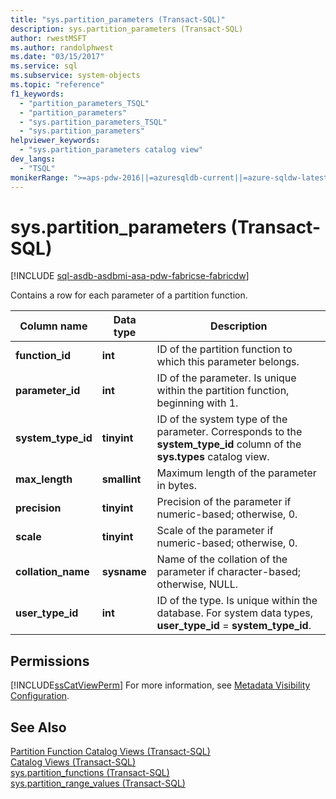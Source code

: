 ```yaml
---
title: "sys.partition_parameters (Transact-SQL)"
description: sys.partition_parameters (Transact-SQL)
author: rwestMSFT
ms.author: randolphwest
ms.date: "03/15/2017"
ms.service: sql
ms.subservice: system-objects
ms.topic: "reference"
f1_keywords:
  - "partition_parameters_TSQL"
  - "partition_parameters"
  - "sys.partition_parameters_TSQL"
  - "sys.partition_parameters"
helpviewer_keywords:
  - "sys.partition_parameters catalog view"
dev_langs:
  - "TSQL"
monikerRange: ">=aps-pdw-2016||=azuresqldb-current||=azure-sqldw-latest||>=sql-server-2016||>=sql-server-linux-2017||=azuresqldb-mi-current||=fabric"
---
```

# sys.partition_parameters (Transact-SQL)
[!INCLUDE [sql-asdb-asdbmi-asa-pdw-fabricse-fabricdw](../../includes/applies-to-version/sql-asdb-asdbmi-asa-pdw-fabricse-fabricdw.md)]

  Contains a row for each parameter of a partition function.  
  
|Column name|Data type|Description|  
|-----------------|---------------|-----------------|  
|**function_id**|**int**|ID of the partition function to which this parameter belongs.|  
|**parameter_id**|**int**|ID of the parameter. Is unique within the partition function, beginning with 1.|  
|**system_type_id**|**tinyint**|ID of the system type of the parameter. Corresponds to the **system_type_id** column of the **sys.types** catalog view.|  
|**max_length**|**smallint**|Maximum length of the parameter in bytes.|  
|**precision**|**tinyint**|Precision of the parameter if numeric-based; otherwise, 0.|  
|**scale**|**tinyint**|Scale of the parameter if numeric-based; otherwise, 0.|  
|**collation_name**|**sysname**|Name of the collation of the parameter if character-based; otherwise, NULL.|  
|**user_type_id**|**int**|ID of the type. Is unique within the database. For system data types, **user_type_id** = **system_type_id**.|  
  
## Permissions  
 [!INCLUDE[ssCatViewPerm](../../includes/sscatviewperm-md.md)] For more information, see [Metadata Visibility Configuration](../../relational-databases/security/metadata-visibility-configuration.md).  
  
## See Also  
 [Partition Function Catalog Views &#40;Transact-SQL&#41;](../../relational-databases/system-catalog-views/partition-function-catalog-views-transact-sql.md)   
 [Catalog Views &#40;Transact-SQL&#41;](../../relational-databases/system-catalog-views/catalog-views-transact-sql.md)   
 [sys.partition_functions &#40;Transact-SQL&#41;](../../relational-databases/system-catalog-views/sys-partition-functions-transact-sql.md)   
 [sys.partition_range_values &#40;Transact-SQL&#41;](../../relational-databases/system-catalog-views/sys-partition-range-values-transact-sql.md)  
  
  
